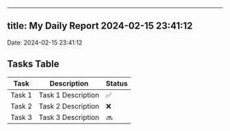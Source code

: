 
---
title: My Daily Report 2024-02-15 23:41:12
---

Date: 2024-02-15 23:41:12

## Tasks Table

| Task | Description | Status |
|------|-------------|--------|
| Task 1 | Task 1 Description | ✅ |
| Task 2 | Task 2 Description | ❌ |
| Task 3 | Task 3 Description | 🔜 |
